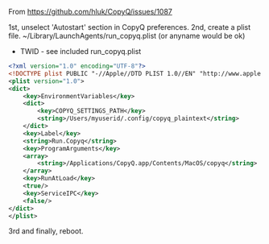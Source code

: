 From https://github.com/hluk/CopyQ/issues/1087

1st, unselect 'Autostart' section in CopyQ preferences.
2nd, create a plist file. ~/Library/LaunchAgents/run_copyq.plist (or anyname would be ok)
  - TWID - see included run_copyq.plist

```xml
<?xml version="1.0" encoding="UTF-8"?>
<!DOCTYPE plist PUBLIC "-//Apple//DTD PLIST 1.0//EN" "http://www.apple.com/DTDs/PropertyList-1.0.dtd">
<plist version="1.0">
<dict>
	<key>EnvironmentVariables</key>
	<dict>
		<key>COPYQ_SETTINGS_PATH</key>
		<string>/Users/myuserid/.config/copyq_plaintext</string>
	</dict>
	<key>Label</key>
	<string>Run.Copyq</string>
	<key>ProgramArguments</key>
	<array>
		<string>/Applications/CopyQ.app/Contents/MacOS/copyq</string>
	</array>
	<key>RunAtLoad</key>
	<true/>
	<key>ServiceIPC</key>
	<false/>
</dict>
</plist>
```

3rd and finally, reboot.
